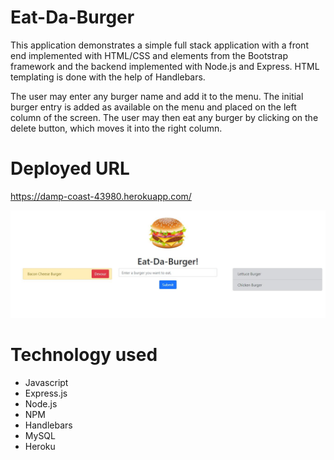 # Eat-Da-Burger

This application demonstrates a simple full stack application with a front end implemented with HTML/CSS and elements from the Bootstrap framework and the backend implemented with Node.js and Express. HTML templating is done with the help of Handlebars.

The user may enter any burger name and add it to the menu. The initial burger entry is added as available on the menu and placed on the left column of the screen. The user may then eat any burger by clicking on the delete button, which moves it into the right column.

# Deployed URL
https://damp-coast-43980.herokuapp.com/

![Eat-Da-Burger](https://github.com/leronj23/Eat-Da-Burger/blob/master/screenshot/Eat-Da-Burger.JPG)

# Technology used
* Javascript
* Express.js
* Node.js
* NPM
* Handlebars
* MySQL
* Heroku
